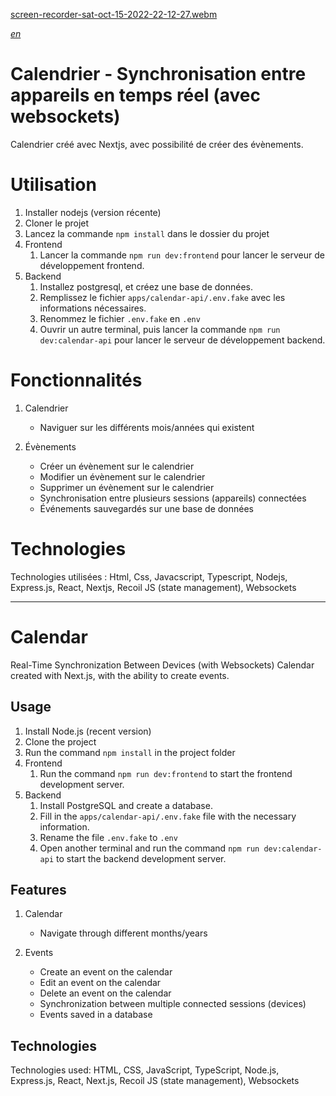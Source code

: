[screen-recorder-sat-oct-15-2022-22-12-27.webm](https://user-images.githubusercontent.com/29934021/196014795-b031197a-5806-405f-b5bd-85a4c8179af9.webm)

[*en*](#Calendar)

# Calendrier - Synchronisation entre appareils en temps réel (avec websockets)

Calendrier créé avec Nextjs, avec possibilité de créer des évènements.

# Utilisation

1. Installer nodejs (version récente)
2. Cloner le projet
3. Lancez la commande `npm install` dans le dossier du projet
4. Frontend
   1. Lancer la commande `npm run dev:frontend` pour lancer le serveur de développement frontend.
5. Backend
   1. Installez postgresql, et créez une base de données.
   2. Remplissez le fichier `apps/calendar-api/.env.fake` avec les informations nécessaires.
   3. Renommez le fichier `.env.fake` en `.env`
   4. Ouvrir un autre terminal, puis lancer la commande `npm run dev:calendar-api` pour lancer le serveur de développement backend.

# Fonctionnalités

1. Calendrier

   - Naviguer sur les différents mois/années qui existent

2. Évènements
   - Créer un évènement sur le calendrier
   - Modifier un évènement sur le calendrier
   - Supprimer un évènement sur le calendrier
   - Synchronisation entre plusieurs sessions (appareils) connectées
   - Événements sauvegardés sur une base de données

# Technologies

Technologies utilisées : Html, Css, Javacscript, Typescript, Nodejs, Express.js, React, Nextjs, Recoil JS (state management), Websockets

---

# Calendar

Real-Time Synchronization Between Devices (with Websockets)
Calendar created with Next.js, with the ability to create events.

## Usage

1. Install Node.js (recent version)
2. Clone the project
3. Run the command `npm install` in the project folder
4. Frontend
   1. Run the command `npm run dev:frontend` to start the frontend development server.
5. Backend
   1. Install PostgreSQL and create a database.
   2. Fill in the `apps/calendar-api/.env.fake` file with the necessary information.
   3. Rename the file `.env.fake` to `.env`
   4. Open another terminal and run the command `npm run dev:calendar-api` to start the backend development server.

## Features

1. Calendar
   - Navigate through different months/years

2. Events
   - Create an event on the calendar
   - Edit an event on the calendar
   - Delete an event on the calendar
   - Synchronization between multiple connected sessions (devices)
   - Events saved in a database

## Technologies

Technologies used: HTML, CSS, JavaScript, TypeScript, Node.js, Express.js, React, Next.js, Recoil JS (state management), Websockets

